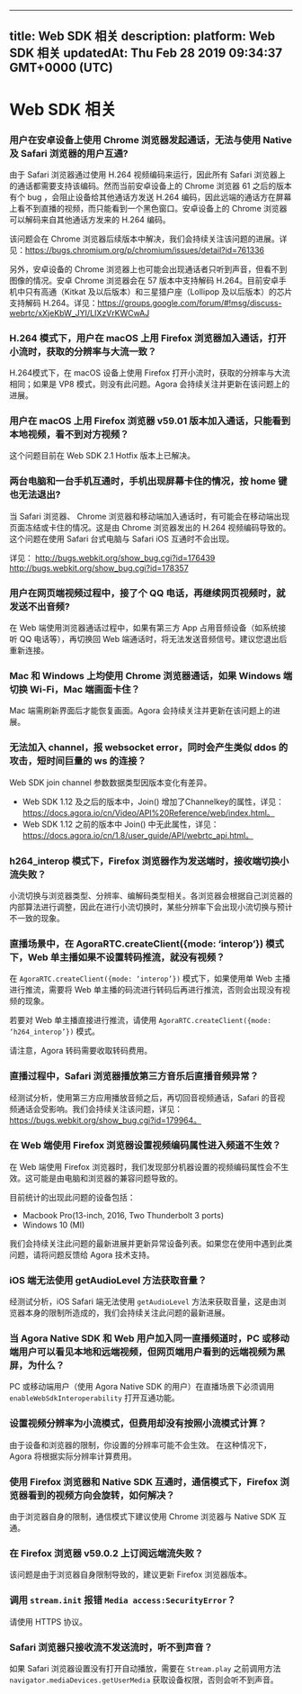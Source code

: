 
---
title: Web SDK 相关
description: 
platform: Web SDK 相关
updatedAt: Thu Feb 28 2019 09:34:37 GMT+0000 (UTC)
---
# Web SDK 相关
### 用户在安卓设备上使用 Chrome 浏览器发起通话，无法与使用 Native 及 Safari 浏览器的用户互通?
由于 Safari 浏览器通过使用 H.264 视频编码来运行，因此所有 Safari 浏览器上的通话都需要支持该编码。然而当前安卓设备上的 Chrome 浏览器 61 之后的版本有个 bug ，会阻止设备给其他通话方发送 H.264 编码，因此远端的通话方在屏幕上看不到直播的视频，而只能看到一个黑色窗口。安卓设备上的 Chrome 浏览器可以解码来自其他通话方发来的 H.264 编码。

该问题会在 Chrome 浏览器后续版本中解决，我们会持续关注该问题的进展。详见：https://bugs.chromium.org/p/chromium/issues/detail?id=761336

另外，安卓设备的 Chrome 浏览器上也可能会出现通话者只听到声音，但看不到图像的情况。安卓 Chrome 浏览器会在 57 版本中支持解码 H.264。目前安卓手机中只有高通（Kitkat 及以后版本）和三星猎户座（Lollipop 及以后版本）的芯片支持解码 H.264。详见：https://groups.google.com/forum/#!msg/discuss-webrtc/xXjeKbW_JYI/LIXzVrKWCwAJ

### H.264 模式下，用户在 macOS 上用 Firefox 浏览器加入通话，打开小流时，获取的分辨率与大流一致？
H.264模式下，在 macOS 设备上使用 Firefox 打开小流时，获取的分辨率与大流相同；如果是 VP8 模式，则没有此问题。Agora 会持续关注并更新在该问题上的进展。

### 用户在 macOS 上用 Firefox 浏览器 v59.01 版本加入通话，只能看到本地视频，看不到对方视频？
这个问题目前在 Web SDK 2.1 Hotfix 版本上已解决。

### 两台电脑和一台手机互通时，手机出现屏幕卡住的情况，按 home 键也无法退出?
当 Safari 浏览器、 Chrome 浏览器和移动端加入通话时，有可能会在移动端出现页面冻结或卡住的情况。这是由 Chrome 浏览器发出的 H.264 视频编码导致的。这个问题在使用 Safari 台式电脑与 Safari iOS 互通时不会出现。

详见：
http://bugs.webkit.org/show_bug.cgi?id=176439
http://bugs.webkit.org/show_bug.cgi?id=178357

### 用户在网页端视频过程中，接了个 QQ 电话，再继续网页视频时，就发送不出音频?
在 Web 端使用浏览器通话过程中，如果有第三方 App 占用音频设备（如系统接听 QQ 电话等），再切换回 Web 端通话时，将无法发送音频信号。建议您退出后重新连接。

### Mac 和 Windows 上均使用 Chrome 浏览器通话，如果 Windows 端切换 Wi-Fi，Mac 端画面卡住？
Mac 端需刷新界面后才能恢复画面。Agora 会持续关注并更新在该问题上的进展。

### 无法加入 channel，报 websocket error，同时会产生类似 ddos 的攻击，短时间巨量的 ws 的连接？
Web SDK join channel 参数数据类型因版本变化有差异。

* Web SDK 1.12 及之后的版本中，Join() 增加了Channelkey的属性，详见：https://docs.agora.io/cn/Video/API%20Reference/web/index.html。
* Web SDK 1.12 之前的版本中 Join() 中无此属性，详见：https://docs.agora.io/cn/1.8/user_guide/API/webrtc_api.html。

### h264_interop 模式下，Firefox 浏览器作为发送端时，接收端切换小流失败？
小流切换与浏览器类型、分辨率、编解码类型相关。各浏览器会根据自己浏览器的内部算法进行调整，因此在进行小流切换时，某些分辨率下会出现小流切换与预计不一致的现象。

### 直播场景中，在 AgoraRTC.createClient({mode: ‘interop’}) 模式下，Web 单主播如果不设置转码推流，就没有视频？
在 `AgoraRTC.createClient({mode: ‘interop’})` 模式下，如果使用单 Web 主播进行推流，需要将 Web 单主播的码流进行转码后再进行推流，否则会出现没有视频的现象。

若要对 Web 单主播直接进行推流，请使用 `AgoraRTC.createClient({mode: ‘h264_interop’})` 模式。

请注意，Agora 转码需要收取转码费用。

### 直播过程中，Safari 浏览器播放第三方音乐后直播音频异常？
经测试分析，使用第三方应用播放音频之后，再切回音视频通话，Safari 的音视频通话会受影响。我们会持续关注该问题，详见：https://bugs.webkit.org/show_bug.cgi?id=179964。

### 在 Web 端使用 Firefox 浏览器设置视频编码属性进入频道不生效？
在 Web 端使用 Firefox 浏览器时，我们发现部分机器设置的视频编码属性会不生效。这可能是由电脑和浏览器的兼容问题导致的。

目前统计的出现此问题的设备包括：
* Macbook Pro(13-inch, 2016, Two Thunderbolt 3 ports) 
* Windows 10 (MI)

我们会持续关注此问题的最新进展并更新异常设备列表。如果您在使用中遇到此类问题，请将问题反馈给 Agora 技术支持。

### iOS 端无法使用 getAudioLevel 方法获取音量？
经测试分析，iOS Safari 端无法使用 `getAudioLevel` 方法来获取音量，这是由浏览器本身的限制所造成的，我们会持续关注此问题的最新进展。

### 当 Agora Native SDK 和 Web 用户加入同一直播频道时，PC 或移动端用户可以看见本地和远端视频，但网页端用户看到的远端视频为黑屏，为什么？
PC 或移动端用户（使用 Agora Native SDK 的用户）在直播场景下必须调用 `enableWebSdkInteroperability` 打开互通功能。

### 设置视频分辨率为小流模式，但费用却没有按照小流模式计算？
由于设备和浏览器的限制，你设置的分辨率可能不会生效。 在这种情况下，Agora 将根据实际分辨率计算费用。

### 使用 Firefox 浏览器和 Native SDK 互通时，通信模式下，Firefox 浏览器看到的视频方向会旋转，如何解决？
由于浏览器自身的限制，通信模式下建议使用 Chrome 浏览器与 Native SDK 互通。

### 在 Firefox 浏览器 v59.0.2 上订阅远端流失败？
该问题是由于浏览器自身限制导致的，建议更新 Firefox 浏览器版本。

### 调用 `stream.init` 报错 `Media access:SecurityError`？
请使用 HTTPS 协议。

### Safari 浏览器只接收流不发送流时，听不到声音？
如果 Safari 浏览器设置没有打开自动播放，需要在 `Stream.play` 之前调用方法 `navigator.mediaDevices.getUserMedia` 获取设备权限，否则会听不到声音。
